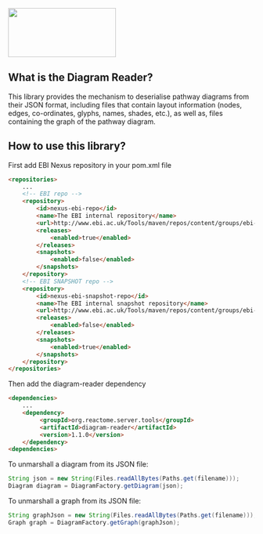 <img src=https://cloud.githubusercontent.com/assets/6883670/22938783/bbef4474-f2d4-11e6-92a5-07c1a6964491.png width=220 height=100 />

## What is the Diagram Reader?
This library provides the mechanism to deserialise pathway diagrams from their JSON format, including files that contain layout information (nodes, edges, co-ordinates, glyphs, names, shades, etc.), as well as, files containing the graph of the pathway diagram.

## How to use this library?

First add EBI Nexus repository in your pom.xml file

```html
<repositories>
    ...
    <!-- EBI repo -->
    <repository>
        <id>nexus-ebi-repo</id>
        <name>The EBI internal repository</name>
        <url>http://www.ebi.ac.uk/Tools/maven/repos/content/groups/ebi-repo/</url>
        <releases>
            <enabled>true</enabled>
        </releases>
        <snapshots>
            <enabled>false</enabled>
        </snapshots>
    </repository>
    <!-- EBI SNAPSHOT repo -->
    <repository>
        <id>nexus-ebi-snapshot-repo</id>
        <name>The EBI internal snapshot repository</name>
        <url>http://www.ebi.ac.uk/Tools/maven/repos/content/groups/ebi-snapshots/</url>
        <releases>
            <enabled>false</enabled>
        </releases>
        <snapshots>
            <enabled>true</enabled>
        </snapshots>
    </repository>
</repositories>
```

Then add the diagram-reader dependency

```html
<dependencies>
    ...
    <dependency>
         <groupId>org.reactome.server.tools</groupId>
         <artifactId>diagram-reader</artifactId>
         <version>1.1.0</version>
    </dependency>
<dependencies>
```

To unmarshall a diagram from its JSON file:

```java
String json = new String(Files.readAllBytes(Paths.get(filename)));
Diagram diagram = DiagramFactory.getDiagram(json);
```

To unmarshall a graph from its JSON file:

```java
String graphJson = new String(Files.readAllBytes(Paths.get(filename)));
Graph graph = DiagramFactory.getGraph(graphJson);
```
